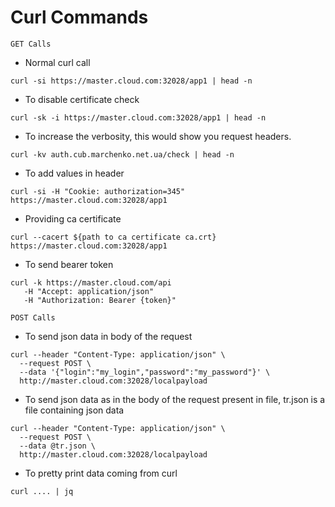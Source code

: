 # Curl Commands

`GET Calls`
- Normal curl call
```console
curl -si https://master.cloud.com:32028/app1 | head -n 
```

- To disable certificate check
```console
curl -sk -i https://master.cloud.com:32028/app1 | head -n 
```

- To increase the verbosity, this would show you request headers.
```console
curl -kv auth.cub.marchenko.net.ua/check | head -n
```

- To add values in header
```console
curl -si -H "Cookie: authorization=345" https://master.cloud.com:32028/app1
```

- Providing ca certificate
```console
curl --cacert ${path to ca certificate ca.crt} https://master.cloud.com:32028/app1 
```

- To send bearer token
```console
curl -k https://master.cloud.com/api
   -H "Accept: application/json"
   -H "Authorization: Bearer {token}"
```

`POST Calls`

- To send json data in body of the request
```console
curl --header "Content-Type: application/json" \
  --request POST \
  --data '{"login":"my_login","password":"my_password"}' \
  http://master.cloud.com:32028/localpayload
```

- To send json data as in the body of the request present in file, tr.json is a file containing json data
```console
curl --header "Content-Type: application/json" \
  --request POST \
  --data @tr.json \
  http://master.cloud.com:32028/localpayload
```

- To pretty print data coming from curl
```console
curl .... | jq 
```
